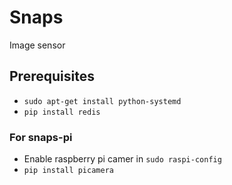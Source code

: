 # Snaps

Image sensor

## Prerequisites

- `sudo apt-get install python-systemd`
- `pip install redis`

### For snaps-pi
- Enable raspberry pi camer in `sudo raspi-config`
- `pip install picamera`